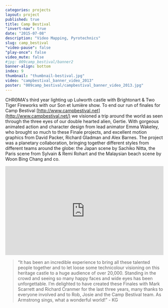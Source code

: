 ```yaml
---
categories: projects
layout: project
published: true
title: Camp Bestival 
"invert-nav": true
date: "2015-07-08"
description: "Video Mapping, Pyrotechnics"
slug: camp_bestival
"video-pause": false
"play-once": false
video_mute: false
#jpg: 009camp_bestival/banner2
banner-align: bottom
index: 9
thumbnail: "thumbnail-bestival.jpg"
video: "campbestival_banner_video_2013"
poster: "009camp_bestival/campbestival_banner_video_2013.jpg"
---
```


<span class="chroma">CHRΘMA</span>'s third year lighting up Lulworth castle with Brightonart & Two Tiger Fireworks with our  Son et lumière show. To end our run of finales for Camp Bestival  [http://www.campbestival.net](http://www.campbestival.net/) we visioned a trip around the world as seen through the three eyes of our double hearted alien, Gertie. With gorgeous animated action and character design from lead animator Emma Wakeley, who brought so much to these Finale projects, and excellent motion graphics from David Packer, Richard Gladman and Alex Barnes. The project was a planetary collaboration, bringing together different styles from different teams around the globe: the Japan scene by Sachiko Nitta, the Paris scene from Sylvain & Remi Rohart and the Malaysian beach scene by Woon Bing Chang and co. 

<iframe src="https://player.vimeo.com/video/72028010" width="500" height="281" frameborder="0" webkitallowfullscreen mozallowfullscreen allowfullscreen></iframe>



> “It has been an incredible experience to bring all these talented people together and to let loose some technicolour visioning on this heritage castle to a huge audience of over 20,000. Standing in the crowd and seeing so many happy faces and wide eyes has been unforgettable.  I’m delighted to have created these Finales with Mark Scarrett and Richard Cranmer for the last three years, many thanks to everyone involved and to Rob, Josie and the Camp Bestival team. As Armstrong sings, what a wonderful world!” - KG
